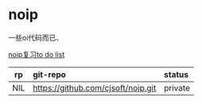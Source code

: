 # noip  
一些oi代码而已、  

[noip复习to do list](todolist.md)  

| rp |             git-repo             |status |  
|:--:|:---------------------------------|:------|  
|NIL |https://github.com/cjsoft/noip.git|private|  

